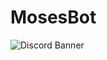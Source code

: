# MosesBot
![Discord Banner](https://discordapp.com/api/guilds/980813190780841984/widget.png?style=banner2)
